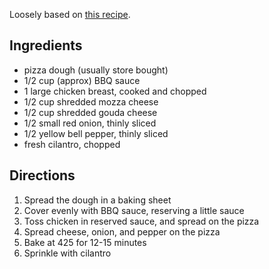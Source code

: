 Loosely based on [this recipe](https://sallysbakingaddiction.com/homemade-bbq-chicken-pizza/).
## Ingredients
- pizza dough (usually store bought)
- 1/2 cup (approx) BBQ sauce
- 1 large chicken breast, cooked and chopped
- 1/2 cup shredded mozza cheese
- 1/2 cup shredded gouda cheese
- 1/2 small red onion, thinly sliced
- 1/2 yellow bell pepper, thinly sliced
- fresh cilantro, chopped

## Directions
1. Spread the dough in a baking sheet
2. Cover evenly with BBQ sauce, reserving a little sauce
3. Toss chicken in reserved sauce, and spread on the pizza
4. Spread cheese, onion, and pepper on the pizza
5. Bake at 425 for 12-15 minutes
6. Sprinkle with cilantro
